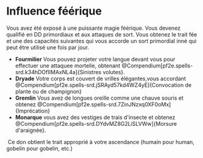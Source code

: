 # Influence féérique

<p><span>Vous avez été exposé à une puissante magie féérique. Vous devenez qualifié en DD primordiaux et aux attaques de sort. Vous obtenez le trait fée et une des capacités suivantes qui vous accorde un sort primordial inné qui peut être utilisé une fois par jour. </span></p>
<ul>
<li><strong>Fourmilier</strong> Vous pouvez projeter votre langue devant vous pour effectuer une attaquee mortelle, obtenant @Compendium[pf2e.spells-srd.k34hDOfIIMAxNL4a]{Sinistres volutes}.</li>
<li><strong>Dryade</strong> Votre corps est couvert de vrilles élégantes,vous accordant @Compendium[pf2e.spells-srd.jSRAyd57kd4WZ4yE]{Convocation de plante ou de champignon}</li>
<li><strong>Gremlin</strong> Vous avez de longues oreille comme une chauve souris et obtenez @Compendium[pf2e.spells-srd.7ZinJNzxq0XF0oMx]{Imprécation}</li>
<li><strong>Monarque</strong> vous avez des vestiges de trais d'insecte et obtenez @Compendium[pf2e.spells-srd.DYdvMZ8G2LiSLVWw]{Morsure d'araignée}.</li>
</ul>
<p>&nbsp;Ce don obtient le trait approprié à votre ascendance (humain pour human, gobelin pour gobelin, etc.)</p>